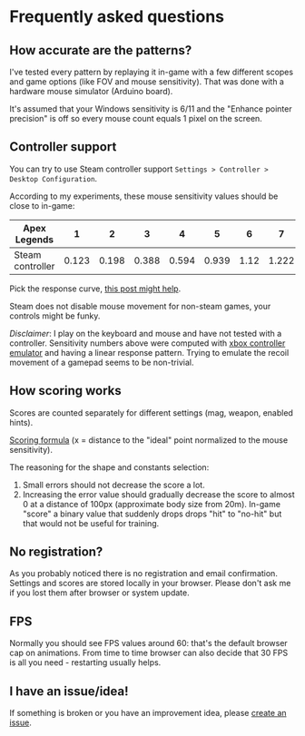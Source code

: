 # Frequently asked questions

## How accurate are the patterns?

I've tested every pattern by replaying it in-game with a few different scopes and game options (like FOV and mouse sensitivity). That was done with a hardware mouse simulator (Arduino board).

It's assumed that your Windows sensitivity is 6/11 and the "Enhance pointer precision" is off so every mouse count equals 1 pixel on the screen.

## Controller support

You can try to use Steam controller support `Settings > Controller > Desktop Configuration`.

According to my experiments, these mouse sensitivity values should be close to in-game:

| Apex Legends     | 1     | 2     | 3     | 4     | 5     | 6    | 7     | 8    |
|------------------|-------|-------|-------|-------|-------|------|-------|------|
| Steam controller | 0.123 | 0.198 | 0.388 | 0.594 | 0.939 | 1.12 | 1.222 | 1.24 |

Pick the response curve, [this post might help](https://www.reddit.com/r/apexlegends/comments/bpkzn4/advanced_look_controls_response_curve_guide/).

Steam does not disable mouse movement for non-steam games, your controls might be funky.

*Disclaimer*: I play on the keyboard and mouse and have not tested with a controller. Sensitivity numbers above were computed with [xbox controller emulator](https://github.com/dmadison/ArduinoXInput) and having a linear response pattern. Trying to emulate the recoil movement of a gamepad seems to be non-trivial.

## How scoring works

Scores are counted separately for different settings (mag, weapon, enabled hints).

[Scoring formula](https://www.desmos.com/calculator/j7vjbzvuly) (x = distance to the "ideal" point normalized to the mouse sensitivity).

The reasoning for the shape and constants selection:
1. Small errors should not decrease the score a lot.
2. Increasing the error value should gradually decrease the score to almost 0 at a distance of 100px (approximate body size from 20m). In-game "score" a binary value that suddenly drops drops "hit" to "no-hit" but that would not be useful for training.

## No registration?

As you probably noticed there is no registration and email confirmation.
Settings and scores are stored locally in your browser. Please don't ask me if you lost them after browser or system update.

## FPS

Normally you should see FPS values around 60: that's the default browser cap on animations. From time to time browser can also decide that 30 FPS is all you need - restarting usually helps.

## I have an issue/idea!

If something is broken or you have an improvement idea, please [create an issue](https://github.com/metaflow/apex-recoil/issues/new).